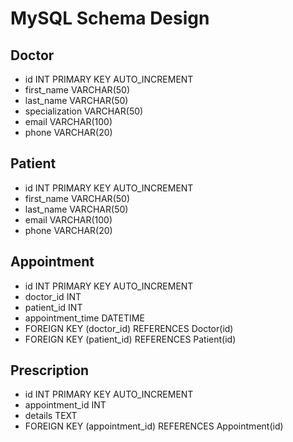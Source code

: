 # MySQL Schema Design

## Doctor
- id INT PRIMARY KEY AUTO_INCREMENT
- first_name VARCHAR(50)
- last_name VARCHAR(50)
- specialization VARCHAR(50)
- email VARCHAR(100)
- phone VARCHAR(20)

## Patient
- id INT PRIMARY KEY AUTO_INCREMENT
- first_name VARCHAR(50)
- last_name VARCHAR(50)
- email VARCHAR(100)
- phone VARCHAR(20)

## Appointment
- id INT PRIMARY KEY AUTO_INCREMENT
- doctor_id INT
- patient_id INT
- appointment_time DATETIME
- FOREIGN KEY (doctor_id) REFERENCES Doctor(id)
- FOREIGN KEY (patient_id) REFERENCES Patient(id)

## Prescription
- id INT PRIMARY KEY AUTO_INCREMENT
- appointment_id INT
- details TEXT
- FOREIGN KEY (appointment_id) REFERENCES Appointment(id)
